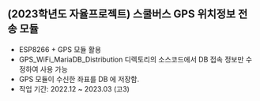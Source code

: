 ## (2023학년도 자율프로젝트) 스쿨버스 GPS 위치정보 전송 모듈

* ESP8266 + GPS 모듈 활용
* GPS_WiFi_MariaDB_Distribution 디렉토리의 소스코드에서 DB 접속 정보만 수정하여 사용 가능
* GPS 모듈이 수신한 좌표를 DB 에 저장함.
* 작업 기간: 2022.12 ~ 2023.03 (고3)
